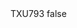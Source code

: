 <?xml version="1.0" encoding="UTF-8"?>
<CustomMetadata xmlns="http://soap.sforce.com/2006/04/metadata">
    <label>TXU793</label>
    <protected>false</protected>
</CustomMetadata>

